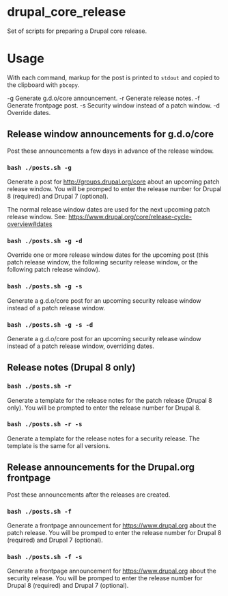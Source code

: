 # drupal_core_release
Set of scripts for preparing a Drupal core release.

Usage
=====

With each command, markup for the post is printed to `stdout` and copied to the clipboard with `pbcopy`.

-g Generate g.d.o/core announcement.
-r Generate release notes.
-f Generate frontpage post.
-s Security window instead of a patch window.
-d Override dates.

Release window announcements for g.d.o/core
-------------------------------------------

Post these announcements a few days in advance of the release window.

### `bash ./posts.sh -g`

Generate a post for http://groups.drupal.org/core about an upcoming patch release window. You will be promped to enter the release number for Drupal 8 (required) and Drupal 7 (optional).

The normal release window dates are used for the next upcoming patch release window. See: https://www.drupal.org/core/release-cycle-overview#dates

### `bash ./posts.sh -g -d`

Override one or more release window dates for the upcoming post (this patch release window, the following security release window, or the following patch release window).

### `bash ./posts.sh -g -s`

Generate a g.d.o/core post for an upcoming security release window instead of a patch release window.

### `bash ./posts.sh -g -s -d`

Generate a g.d.o/core post for an upcoming security release window instead of a patch release window, overriding dates.

Release notes (Drupal 8 only)
-----------------------------

### `bash ./posts.sh -r`

Generate a template for the release notes for the patch release (Drupal 8 only). You will be prompted to enter the release number for Drupal 8.

### `bash ./posts.sh -r -s`

Generate a template for the release notes for a security release. The template is the same for all versions.

Release announcements for the Drupal.org frontpage
--------------------------------------------------

Post these announcements after the releases are created.

### `bash ./posts.sh -f`

Generate a frontpage announcement for https://www.drupal.org about the patch release. You will be promped to enter the release number for Drupal 8 (required) and Drupal 7 (optional).

### `bash ./posts.sh -f -s`

Generate a frontpage announcement for https://www.drupal.org about the security release. You will be promped to enter the release number for Drupal 8 (required) and Drupal 7 (optional).
